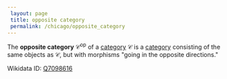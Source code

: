 ```yaml
---
 layout: page
 title: opposite category
 permalink: /chicago/opposite_category
---
```

The **opposite category** $\mathcal C^{\text{op}}$ of a [category](https://mathgloss.github.io/MathGloss/chicago/category) $\mathcal C$ is a [category](https://mathgloss.github.io/MathGloss/chicago/category) consisting of the same objects as $\mathcal C$, but with morphisms "going in the opposite directions."

Wikidata ID: [Q7098616](https://www.wikidata.org/wiki/Q7098616)